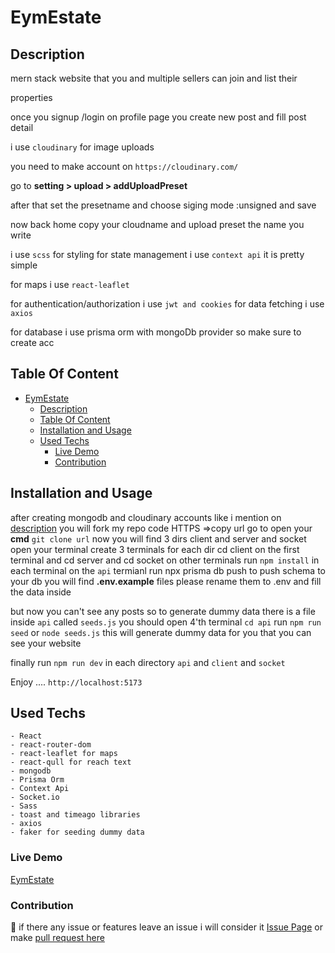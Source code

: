 # EymEstate

## Description
mern stack website that you and multiple sellers can join and list their 

properties 

once you signup /login on profile page you create new post and fill post detail 

i use `cloudinary` for image uploads

you need to make account on `https://cloudinary.com/`

go to **setting > upload > addUploadPreset**

after that set the presetname and choose siging mode :unsigned and save 

now back home copy your cloudname and upload preset the name you write

i use `scss` for styling for state management i use `context api` it is pretty simple 

for maps i use `react-leaflet`

for authentication/authorization i use `jwt and cookies` for data fetching i use `axios` 

for database i use prisma orm with mongoDb provider so make sure to create acc 




## Table Of Content
- [EymEstate](#eymestate)
  - [Description](#description)
  - [Table Of Content](#table-of-content)
  - [Installation and Usage](#installation-and-usage)
  - [Used Techs](#used-techs)
    - [Live Demo](#live-demo)
    - [Contribution](#contribution)



## Installation and Usage
after creating mongodb and cloudinary accounts like i mention on  [description](#description)
you will fork my repo  code HTTPS =>copy url 
go to open your **cmd** `git clone url`
now you will find 3 dirs client and server and socket open your terminal create 3 terminals for each dir cd client on the first terminal and cd server and cd socket on other terminals run `npm install` in each terminal on the `api` termianl run npx prisma db push to push schema to your db
you will find **.env.example** files please rename them to .env and fill the data inside 

but now you can't see any posts so to generate dummy data 
there is a file inside `api` called `seeds.js`
you should open 4'th terminal `cd api` run `npm run seed` or `node seeds.js` this will generate dummy data for you that you can see your website  

finally run `npm run dev` in each directory `api` and `client` and `socket`

Enjoy .... `http://localhost:5173` 

## Used Techs
    - React 
    - react-router-dom
    - react-leaflet for maps
    - react-qull for reach text 
    - mongodb
    - Prisma Orm 
    - Context Api
    - Socket.io
    - Sass 
    - toast and timeago libraries
    - axios
    - faker for seeding dummy data 
### Live Demo 
[EymEstate](https://eym-real-estate-ui.vercel.app/)
### Contribution
🤝
if there any issue or features leave an issue i will consider it [Issue Page](https://github.com/ELIASyASSER/book-store/issues)
or make [pull request here ](https://github.com/ELIASyASSER/book-store/pulls)
